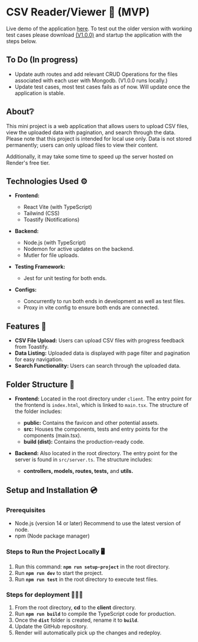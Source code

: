 # CSV Reader/Viewer 📄 (MVP)

Live demo of the application [here](https://excel-reader-wqmc.onrender.com/signin).
To test out the older version with working test cases please download [(V1.0.0)](https://github.com/Jedrek1996/ExcelReader/releases/tag/v1.0.0) and startup the application with the steps below.

## To Do (In progress)
-  Update auth routes and add relevant CRUD Operations for the files associated with each user with Mongodb. (V1.0.0 runs locally.)
-  Update test cases, most test cases fails as of now. Will update once the application is stable.

## About❔

This mini project is a web application that allows users to upload CSV files, view the uploaded data with pagination, and search through the data. Please note that this project is intended for local use only. Data is not stored permanently; users can only upload files to view their content.

Additionally, it may take some time to speed up the server hosted on Render's free tier.

## Technologies Used ⚙️

- **Frontend:** 
  - React Vite (with TypeScript)
  - Tailwind (CSS)
  - Toastify (Notifications)

- **Backend:** 
  - Node.js (with TypeScript)
  - Nodemon for active updates on the backend.
  - Mutler for file uploads.

- **Testing Framework:** 
  - Jest for unit testing for both ends.

- **Configs:** 
  - Concurrently to run both ends in development as well as test files.
  - Proxy in vite config to ensure both ends are connected.

## Features 🔎

- **CSV File Upload:** Users can upload CSV files with progress feedback from Toastify.
- **Data Listing:** Uploaded data is displayed with page filter and pagination for easy navigation.
- **Search Functionality:** Users can search through the uploaded data.

## Folder Structure 📂

- **Frontend:** Located in the root directory under `client`. The entry point for the frontend is `index.html`, which is linked to `main.tsx`.
The structure of the folder includes:
  - **public:** Contains the favicon and other potential assets.
  - **src:** Houses the components, tests and entry points for the components (main.tsx).
  - **build (dist):** Contains the production-ready code.

- **Backend:** Also located in the root directory. The entry point for the server is found in `src/server.ts`. The structure includes:
  - **controllers, models, routes, tests,** and **utils.**


## Setup and Installation 💿
### Prerequisites

- Node.js (version 14 or later) Recommend to use the latest version of node.
- npm (Node package manager)

### Steps to Run the Project Locally 🖥️

1. Run this command: **`npm run setup-project`** in the root directory.
2. Run **`npm run dev`** to start the project.
3. Run **`npm run test`** in the root directory to execute test files.

### Steps for deployment 👨🏻‍💻

1. From the root directory, **cd** to the **client** directory.
2. Run **`npm run build`** to compile the TypeScript code for production.
3. Once the **`dist`** folder is created, rename it to **`build`**.
4. Update the GitHub repository.
5. Render will automatically pick up the changes and redeploy.
